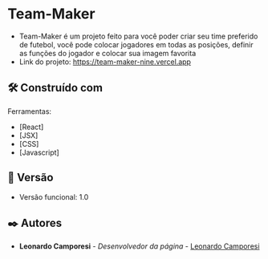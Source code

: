 # Team-Maker

* Team-Maker é um projeto feito para você poder criar seu time preferido de futebol, você pode colocar jogadores em todas as posições, definir as funções do jogador e colocar sua imagem favorita
* Link do projeto: https://team-maker-nine.vercel.app

## 🛠️ Construído com

Ferramentas:
* [React]
* [JSX]
* [CSS]
* [Javascript]

## 📌 Versão

* Versão funcional: 1.0

## ✒️ Autores

* **Leonardo Camporesi** - *Desenvolvedor da página* - [Leonardo Camporesi]([https://github.com/linkParaPerfil](https://github.com/LeoInStorm))
